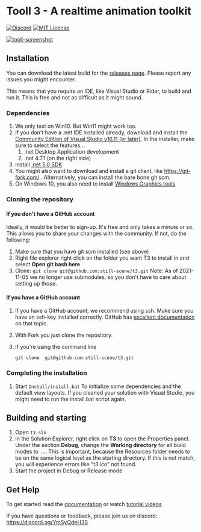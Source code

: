 # Tooll 3 - A realtime animation toolkit

[![Discord](https://img.shields.io/discord/823853172619083816.svg?style=for-the-badge)](https://discord.gg/YmSyQdeH3S)
[![MIT License](https://img.shields.io/badge/license-MIT-blue.svg?style=for-the-badge)](https://github.com/alelievr/Mixture/blob/master/LICENSE)

[![tooll-screenshot](https://user-images.githubusercontent.com/1732545/173256422-a4ef9894-d954-4bc3-8c24-000bfbe1c3ad.png)](https://www.youtube.com/watch?v=PrxhwOC9hLw "Tooll3 - A quick overview")


## Installation

You can download the latest build for the [releases page](https://github.com/still-scene/t3/releases/). 
Please report any issues you might encounter.

This means that you require an IDE, like Visual Studio or Rider, to build and run it. This is free and not as difficult as it might sound.

### Dependencies

1. We only test on Win10. But Win11 might work too.
2. If you don't have a .net IDE installed already, download and install the [Community Edition of Visual Studio  v16.11 (or later)](https://visualstudio.microsoft.com/downloads/).
   In the installer, make sure to select the features...
   1. .net Desktop Application development
   2. .net 4.7.1  (on the right side)
4. Install [.net 5.0 SDK](https://dotnet.microsoft.com/en-us/download/dotnet/thank-you/sdk-5.0.404-windows-x64-installer)
3. You might also want to download and install a git client, like https://git-fork.com/ . Alternatively, you can install the bare bone git scm.
4. On Windows 10, you also need to install [Windows Graphics tools](https://docs.microsoft.com/en-us/windows/uwp/gaming/use-the-directx-runtime-and-visual-studio-graphics-diagnostic-features)

### Cloning the repository

#### If you don't have a GitHub account 
Ideally, it would be better to sign-up. It's free and only takes a minute or so. This allows you to share your changes with the community. If not, do the following:

1. Make sure that you have git scm installed (see above)
2. Right file explorer right click on the folder you want T3 to install in and select **Open git bash here**
3. Clone:
```git clone git@github.com:still-scene/t3.git```
Note: As of 2021-11-05 we no longer use submodules, so you don't have to care about setting up those.


#### If you have a GitHub account

   1. If you have a GitHub account, we recommend using ssh. Make sure you have an ssh-key installed correctly. GitHub has [excellent documentation](https://docs.github.com/en/github/authenticating-to-github/connecting-to-github-with-ssh/adding-a-new-ssh-key-to-your-github-account) on that topic.
      
   2. With Fork you just clone the repository.
   
   3. If you're using the command line

      ```git clone 
      git clone  git@github.com:still-scene/t3.git
      ```

### Completing the installation

   1. Start `Install/install.bat` To initialize some dependencies and the default view layouts. If you cleaned your solution with Visual Studio, you might need to run the install.bat script again.

## Building and starting

   1. Open `t3.sln`
   2. In the Solution Explorer, right click on **T3** to open the Properties panel. Under the section **Debug**, change the **Working  directory** for all build modes to `..`. This is important, because the Resources folder needs to be on the same logical level as the starting directory. If this is not match, you will experience errors like "t3.ico" not found.
   3. Start the project in Debug or Release mode

## Get Help
To get started read the [documentation](https://github.com/still-scene/t3/wiki/user-interface) or watch [tutorial videos](https://www.youtube.com/watch?v=eH2E02U6P5Q&list=PLj-rnPROvbn3LigXGRSDvmLtgTwmNHcQs&index=4)

If you have questions or feedback, please join us on discord: https://discord.gg/YmSyQdeH3S 






